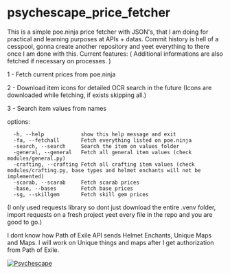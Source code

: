 # psychescape_price_fetcher

This is a simple poe.ninja price fetcher with JSON's, that I am doing for practical and learning purposes at APIs + datas. Commit history is hell of a cesspool, gonna create another repository and yeet everything to there once I am done with this.
Current features: (  Additional informations are also fetched if necessary on processes. )

1 - Fetch current prices from poe.ninja

2 - Download item icons for detailed OCR search in the future (Icons are downloaded while fetching, if exists skipping all.)

3 - Search item values from names

options:
```
  -h, --help            show this help message and exit
  -fa, --fetchall       Fetch everything listed on poe.ninja
  -search, --search     Search the item on values folder
  -general, --general   Fetch all general item values (check modules/general.py)
  -crafting, --crafting Fetch all crafting item values (check modules/crafting.py, base types and helmet enchants will not be implemented)
  -scarab, --scarab     Fetch scarab prices
  -base, --bases        Fetch base prices
  -sg, --skillgem       Fetch skill gem prices
```


(I only used requests library so dont just download the entire .venv folder, import requests on a fresh project yeet every file in the repo and you are good to go.)
  
  I dont know how Path of Exile API sends Helmet Enchants, Unique Maps and Maps. I will work on Unique things and maps after I get authorization from Path of Exile.
  
 
[![Psychescape](https://img.youtube.com/vi/b7JSv-36m68/0.jpg)](https://www.youtube.com/watch?v=b7JSv-36m68)
